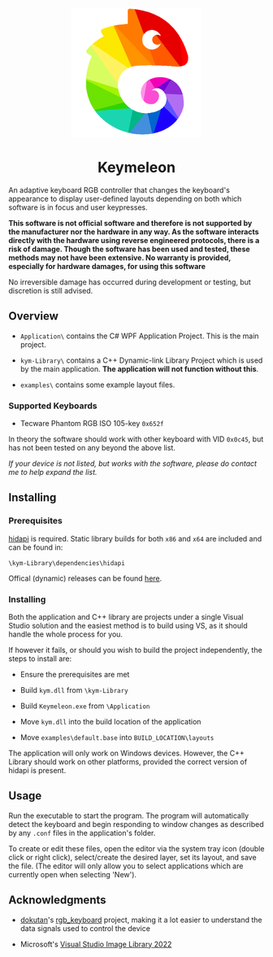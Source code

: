 <p align="center">
	<img width="256" height="256" src="https://github.com/Razzula/keymeleon/blob/main/Keymeleon.png">
</p>
<h1 align="center">Keymeleon</h1>

An adaptive keyboard RGB controller that changes the keyboard's appearance to display user-defined layouts depending on both which software is in focus and user keypresses. 

**This software is not official software and therefore is not supported by the manufacturer nor the hardware in any way. As the software interacts directly with the hardware using reverse engineered protocols, there is a risk of damage. Though the software has been used and tested, these methods may not have been extensive. No warranty is provided, especially for hardware damages, for using this software**

No irreversible damage has occurred during development or testing, but discretion is still advised.

## Overview

-  `Application\` contains the C# WPF Application Project. This is the main project.

-  `kym-Library\` contains a C++ Dynamic-link Library Project which is used by the main application. **The application will not function without this**.

-  `examples\` contains some example layout files.

### Supported Keyboards

- Tecware Phantom RGB ISO 105-key `0x652f`

In theory the software should work with other keyboard with VID `0x0c45`, but has not been tested on any beyond the above list.

_If your device is not listed, but works with the software, please do contact me to help expand the list._

## Installing

### Prerequisites

[hidapi](https://github.com/libusb/hidapi) is required. Static library builds for both `x86` and `x64` are included and can be found in:

```
\kym-Library\dependencies\hidapi
```

Offical (dynamic) releases can be found [here](https://github.com/libusb/hidapi/releases).

### Installing

Both the application and C++ library are projects under a single Visual Studio solution and the easiest method is to build using VS, as it should handle the whole process for you. 

If however it fails, or should you wish to build the project independently, the steps to install are:

- Ensure the prerequisites are met

- Build `kym.dll` from `\kym-Library`

- Build `Keymeleon.exe` from `\Application`

- Move `kym.dll` into the build location of the application

- Move `examples\default.base` into `BUILD_LOCATION\layouts`

The application will only work on Windows devices. However, the C++ Library should work on other platforms, provided the correct version of hidapi is present.

## Usage

Run the executable to start the program. The program will automatically detect the keyboard and begin responding to window changes as described by any `.conf` files in the application's folder.

To create or edit these files, open the editor via the system tray icon (double click or right click), select/create the desired layer, set its layout, and save the file. (The editor will only allow you to select applications which are currently open when selecting 'New').

## Acknowledgments

- [dokutan](https://github.com/dokutan)'s [rgb_keyboard](https://github.com/dokutan/rgb_keyboard) project, making it a lot easier to understand the data signals used to control the device

- Microsoft's [Visual Studio Image Library 2022](https://www.microsoft.com/en-gb/download/details.aspx?id=35825)